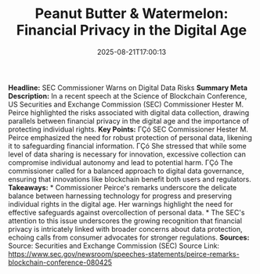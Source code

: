﻿---
title: "Peanut Butter & Watermelon: Financial Privacy in the Digital Age"
date: "2025-08-21T17:00:13"
category: "Markets"
summary: ""
slug: "peanut butter  watermelon financial privacy in the digital a"
source_urls:
  - "https://www.sec.gov/newsroom/speeches-statements/peirce-remarks-blockchain-conference-080425"
seo:
  title: "Peanut Butter & Watermelon: Financial Privacy in the Digital Age | Hash n Hedge"
  description: ""
  keywords: ["news", "markets", "brief"]
---
**Headline:** SEC Commissioner Warns on Digital Data Risks  **Summary Meta Description:** In a recent speech at the Science of Blockchain Conference, US Securities and Exchange Commission (SEC) Commissioner Hester M. Peirce highlighted the risks associated with digital data collection, drawing parallels between financial privacy in the digital age and the importance of protecting individual rights.  **Key Points:**  ΓÇó SEC Commissioner Hester M. Peirce emphasized the need for robust protection of personal data, likening it to safeguarding financial information. ΓÇó She stressed that while some level of data sharing is necessary for innovation, excessive collection can compromise individual autonomy and lead to potential harm. ΓÇó The commissioner called for a balanced approach to digital data governance, ensuring that innovations like blockchain benefit both users and regulators.  **Takeaways:**  * Commissioner Peirce's remarks underscore the delicate balance between harnessing technology for progress and preserving individual rights in the digital age. Her warnings highlight the need for effective safeguards against overcollection of personal data. * The SEC's attention to this issue underscores the growing recognition that financial privacy is intricately linked with broader concerns about data protection, echoing calls from consumer advocates for stronger regulations.  **Sources:**  Source: Securities and Exchange Commission (SEC) Source Link: https://www.sec.gov/newsroom/speeches-statements/peirce-remarks-blockchain-conference-080425 
